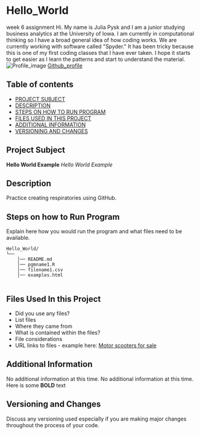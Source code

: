# Hello_World

week 6 assignment
Hi. My name is Julia Pysk and I am a junior studying business analytics at the University of Iowa. I am currently in computational thinking so I have a broad general idea of how coding works. We are currently working with software called "Spyder." It has been tricky because this is one of my first coding classes that I have ever taken. I hope it starts to get easier as I learn the patterns and start to understand the material.
![Profile_image](https://avatars3.githubusercontent.com/u/72113880?s=460&u=1a93cf6b5e16bd32fb98779ddfd4ca756ab39a8b&v=4)
[Github_profile](https://github.com/jpysk)

## Table of contents

- [PROJECT SUBJECT](#Project-Subject)
- [DESCRIPTION](#Description)
- [STEPS ON HOW TO RUN PROGRAM](#Steps-on-how-to-Run-Program)
- [FILES USED IN THIS PROJECT](#Files-Used-In-this-Project)
- [ADDITIONAL INFORMATION](#additional-Information)
- [VERSIONING AND CHANGES](#versioning-and-changes)

## Project Subject

**Hello World Example** 
*Hello World Example* 

## Description

Practice creating respiratories using GitHub.

## Steps on how to Run Program 
Explain here how you would run the program and what files need to be available. 
```text
Hello_World/
└── 
    │── README.md
    │── pgmname1.R
    │── filename1.csv
    │── examples.html
   
```

## Files Used In this Project
- Did you use any files?  
- List files
- Where they came from 
- What is contained within the files?
- File considerations 
- URL links to files - example here:
[Motor scooters for sale](https://www.cycletrader.com/Used-Scooter/motorcycles-for-sale?type=Motorcycle%7C356953&category=Scooter%7C2009120&condition=U)

## Additional Information

No additional information at this time.
No additional information at this time.  Here is some **BOLD** text 


## Versioning and Changes
Discuss any versioning used especially if you are making major changes throughout the process of your code.
